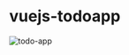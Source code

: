 # vuejs-todoapp

![todo-app](https://user-images.githubusercontent.com/26345498/91721762-f3c11200-eba1-11ea-8550-4b3a2ca80279.png)
